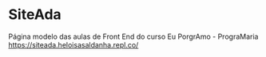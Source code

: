# SiteAda
Página modelo das aulas de Front End do curso Eu PorgrAmo - PrograMaria
https://siteada.heloisasaldanha.repl.co/
